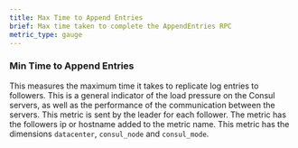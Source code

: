 ```yaml
---
title: Max Time to Append Entries
brief: Max time taken to complete the AppendEntries RPC
metric_type: gauge
---
```

### Min Time to Append Entries
This measures the maximum time it takes to replicate log entries to followers. This is a general indicator of the load pressure on the Consul servers, as well as the performance of the communication between the servers. This metric is sent by the leader for each follower. The metric has the followers ip or hostname added to the metric name. This metric has the dimensions `datacenter`, `consul_node` and `consul_mode`.